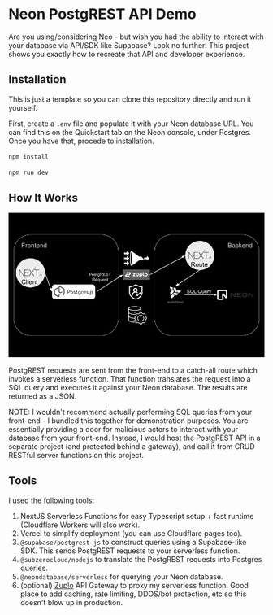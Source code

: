 # Neon PostgREST API Demo

Are you using/considering Neo - but wish you had the ability to interact with your database via API/SDK like Supabase? Look no further! This project shows you exactly how to recreate that API and developer experience.

## Installation

This is just a template so you can clone this repository directly and run it yourself.

First, create a `.env` file and populate it with your Neon database URL. You can find this on the Quickstart tab on the Neon console, under Postgres. Once you have that, procede to installation.

```bash
npm install
```

```bash
npm run dev
```

## How It Works

![img](./public/diagram.png)

PostgREST requests are sent from the front-end to a catch-all route which invokes a serverless function. That function translates the request into a SQL query and executes it against your Neon database. The results are returned as a JSON.

NOTE: I wouldn't recommend actually performing SQL queries from your front-end - I bundled this together for demonstration purposes. You are essentially providing a door for malicious actors to interact with your database from your front-end. Instead, I would host the PostgREST API in a separate project (and protected behind a gateway), and call it from CRUD RESTful server functions on this project.

## Tools

I used the following tools:

1. NextJS Serverless Functions for easy Typescript setup + fast runtime (Cloudflare Workers will also work).
2. Vercel to simplify deployment (you can use Cloudflare pages too).
3. `@supabase/postgrest-js` to construct queries using a Supabase-like SDK. This sends PostgREST requests to your serverless function.
4. `@subzerocloud/nodejs` to translate the PostgREST requests into Postgres queries.
5. `@neondatabase/serverless` for querying your Neon database.
6. (optional) [Zuplo](https://zuplo.com) API Gateway to proxy my serverless function. Good place to add caching, rate limiting, DDOS/bot protection, etc so this doesn't blow up in production.
